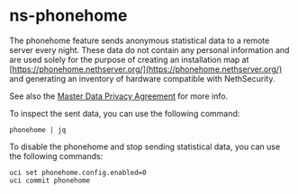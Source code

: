 # ns-phonehome

The phonehome feature sends anonymous statistical data to a remote server every night.
These data do not contain any personal information and are used solely for the purpose of 
creating an installation map at [https://phonehome.nethserver.org/](https://phonehome.nethserver.org/)
and generating an inventory of hardware compatible with NethSecurity. 

See also the [Master Data Privacy Agreement](https://www.nethesis.it/info/data-privacy-agreement-servizi) for more info.

To inspect the sent data, you can use the following command:
```
phonehome | jq
```

To disable the phonehome and stop sending statistical data, you can use the following commands:
```
uci set phonehome.config.enabled=0
uci commit phonehome
```
